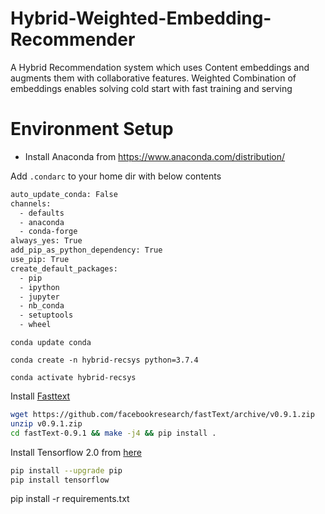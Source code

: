 # Hybrid-Weighted-Embedding-Recommender
A Hybrid Recommendation system which uses Content embeddings and augments them with collaborative features. Weighted Combination of embeddings enables solving cold start with fast training and serving

# Environment Setup
- Install Anaconda from https://www.anaconda.com/distribution/

Add `.condarc` to your home dir with below contents

```bash
auto_update_conda: False
channels:
  - defaults
  - anaconda
  - conda-forge
always_yes: True
add_pip_as_python_dependency: True
use_pip: True
create_default_packages:
  - pip
  - ipython
  - jupyter
  - nb_conda
  - setuptools
  - wheel
```

`conda update conda`

`conda create -n hybrid-recsys python=3.7.4`

`conda activate hybrid-recsys`


Install [Fasttext](https://fasttext.cc/docs/en/supervised-tutorial.html)

```bash
wget https://github.com/facebookresearch/fastText/archive/v0.9.1.zip
unzip v0.9.1.zip
cd fastText-0.9.1 && make -j4 && pip install .
```

Install Tensorflow 2.0 from [here](https://www.tensorflow.org/install)
```bash
pip install --upgrade pip
pip install tensorflow
```

pip install -r requirements.txt


